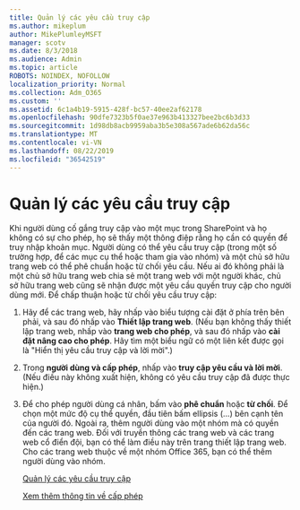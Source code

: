 ```yaml
---
title: Quản lý các yêu cầu truy cập
ms.author: mikeplum
author: MikePlumleyMSFT
manager: scotv
ms.date: 8/3/2018
ms.audience: Admin
ms.topic: article
ROBOTS: NOINDEX, NOFOLLOW
localization_priority: Normal
ms.collection: Adm_O365
ms.custom: ''
ms.assetid: 6c1a4b19-5915-428f-bc57-40ee2af62178
ms.openlocfilehash: 90dfe7323b5f0ae37e963b413327bee2bc6b3d33
ms.sourcegitcommit: 1d98db8acb9959aba3b5e308a567ade6b62da56c
ms.translationtype: MT
ms.contentlocale: vi-VN
ms.lasthandoff: 08/22/2019
ms.locfileid: "36542519"
---
```

# <a name="manage-access-requests"></a>Quản lý các yêu cầu truy cập

Khi người dùng cố gắng truy cập vào một mục trong SharePoint và họ không có sự cho phép, họ sẽ thấy một thông điệp rằng họ cần có quyền để truy nhập khoản mục. Người dùng có thể yêu cầu truy cập (trong một số trường hợp, để các mục cụ thể hoặc tham gia vào nhóm) và một chủ sở hữu trang web có thể phê chuẩn hoặc từ chối yêu cầu. Nếu ai đó không phải là một chủ sở hữu trang web chia sẻ một trang web với một người khác, chủ sở hữu trang web cũng sẽ nhận được một yêu cầu quyền truy cập cho người dùng mới. Để chấp thuận hoặc từ chối yêu cầu truy cập:
  
1. Hãy để các trang web, hãy nhấp vào biểu tượng cài đặt ở phía trên bên phải, và sau đó nhấp vào **Thiết lập trang web**. (Nếu bạn không thấy thiết lập trang web, nhấp vào **trang web cho phép**, và sau đó nhấp vào **cài đặt nâng cao cho phép**. Hãy tìm một biểu ngữ có một liên kết được gọi là "Hiển thị yêu cầu truy cập và lời mời".)
    
2. Trong **người dùng và cấp phép**, nhấp vào **truy cập yêu cầu và lời mời**. (Nếu điều này không xuất hiện, không có yêu cầu truy cập đã được thực hiện.)
    
3. Để cho phép người dùng cá nhân, bấm vào **phê chuẩn** hoặc **từ chối**. Để chọn một mức độ cụ thể quyền, đầu tiên bấm ellipsis (...) bên cạnh tên của người đó. Ngoài ra, thêm người dùng vào một nhóm mà có quyền đến các trang web. Đối với truyền thông các trang web và các trang web cổ điển đội, bạn có thể làm điều này trên trang thiết lập trang web. Cho các trang web thuộc về một nhóm Office 365, bạn có thể thêm người dùng vào nhóm.
    
    [Quản lý các yêu cầu truy cập](https://go.microsoft.com/fwlink/?linkid=2008747)
    
    [Xem thêm thông tin về cấp phép](https://go.microsoft.com/fwlink/?linkid=867071)
    

